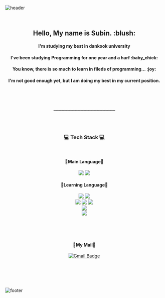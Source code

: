 ![header](https://capsule-render.vercel.app/api?type=waving&&color=timeGradient&height=120&section=header&fontSize=90)



<div align = "center">
 
<br/>
<h2> Hello, My name is Subin. :blush:</h2>
<h4> I'm studying my best in dankook university <h4>
<h4> I've been studying Programming for one year and a harf :baby_chick: <h4>
<h4> You know, there is so much to learn in fileds of programming... :joy:<h4>
<h4> I'm not good enough yet, but I am doing my best in my current position. <h4>
<br/>

 
<br/>
 
 
<br/>
 ﹏﹏﹏﹏﹏﹏﹏﹏﹏﹏﹏﹏﹏﹏

<br/><br/>
 
<h3>💻 Tech Stack 💻</h3>
 
<br/>

<h4>🔭Main Language🔭</h4>
<img src="https://img.shields.io/badge/C-A8B9CC?style=flat-square&logo=C&logoColor=white"/>
<img src="https://img.shields.io/badge/c++-00599C?styleflat-square&logo=c%2B%2B&logoColor=white">

<h4>🌱Learning Language🌱</h4>
<img src="https://img.shields.io/badge/python-3776AB?style=flat-square&logo=python&logoColor=white">
<img src="https://img.shields.io/badge/java-007396?style=flat-square&logo=java&logoColor=white">
<br>
<img src="https://img.shields.io/badge/HTML-E34F26?style=flat-square&logo=HTML5&logoColor=white"/>
<img src="https://img.shields.io/badge/CSS-1572B6?style=flat-square&logo=CSS3&logoColor=white"/>
<img src="https://img.shields.io/badge/JavaScript-F7DF1E?style=flat-square&logo=JavaScript&logoColor=white"/>
<br>
<img src="https://img.shields.io/badge/React-61DAFB?style=flat-square&logo=React&logoColor=white"/>
<br>
<img src="https://img.shields.io/badge/Git-F05032?style=flat-square&logo=Git&logoColor=white"/>


<br/><br/><br/>
<h4>💬My Mail💬</h4>

 [![Gmail Badge](https://img.shields.io/badge/Gmail-d14836?style=flat-square&logo=Gmail&logoColor=white&link=mailto:zed6740@dankook.ac.kr)](mailto:zed6740@dankook.ac.kr)
 
<br/><br/>
 
</div>

<br/>

![footer](https://capsule-render.vercel.app/api?type=waving&&color=timeGradient&height=100&section=footer&fontSize=90)

<!--
**sss654654/sss654654** is a ✨ _special_ ✨ repository because its `README.md` (this file) appears on your GitHub profile.

Here are some ideas to get you started:

- 🔭 I’m currently working on ...
- 🌱 I’m currently learning ...
- 👯 I’m looking to collaborate on ...
- 🤔 I’m looking for help with ...
- 💬 Ask me about ...
- 📫 How to reach me: ...
- 😄 Pronouns: ...
- ⚡ Fun fact: ...
-->
